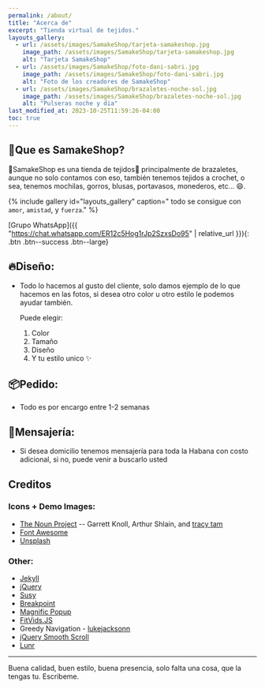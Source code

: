 ```yaml
---
permalink: /about/
title: "Acerca de"
excerpt: "Tienda virtual de tejidos."
layouts_gallery:
  - url: /assets/images/SamakeShop/tarjeta-samakeshop.jpg
    image_path: /assets/images/SamakeShop/tarjeta-samakeshop.jpg
    alt: "Tarjeta SamakeShop"
  - url: /assets/images/SamakeShop/foto-dani-sabri.jpg
    image_path: /assets/images/SamakeShop/foto-dani-sabri.jpg
    alt: "Foto de los creadores de SamakeShop"
  - url: /assets/images/SamakeShop/brazaletes-noche-sol.jpg
    image_path: /assets/images/SamakeShop/brazaletes-noche-sol.jpg
    alt: "Pulseras noche y dia"
last_modified_at: 2023-10-25T11:59:26-04:00
toc: true
---
```


## 🤔Que es SamakeShop?

🏪SamakeShop es una tienda de tejidos🧵 principalmente de brazaletes, aunque no solo contamos con eso, también tenemos tejidos a crochet, o sea, tenemos mochilas, gorros, blusas, portavasos, monederos, etc... :smile:.

{% include gallery id="layouts_gallery" caption=" todo se consigue con `amor`, `amistad`, y `fuerza`." %}

[Grupo WhatsApp]({{ "https://chat.whatsapp.com/ER12c5Hog1rJp2SzxsDo95" | relative_url }}){: .btn .btn--success .btn--large}

## 🔥Diseño:

- Todo lo hacemos al gusto del cliente, solo damos ejemplo de lo que hacemos en las fotos, si desea otro color u otro estilo le podemos ayudar también.

   Puede elegir:
     1. Color
     2. Tamaño
     3. Diseño
     4. Y tu estilo unico ✨

## 📦Pedido:

- Todo es por encargo entre 1-2 semanas

## 🚕Mensajería:

- Si desea domicilio tenemos mensajería para toda la Habana con costo adicional, si no, puede venir a buscarlo usted



## Creditos

### Icons + Demo Images:

- [The Noun Project](https://thenounproject.com) -- Garrett Knoll, Arthur Shlain, and [tracy tam](https://thenounproject.com/tracytam)
- [Font Awesome](http://fontawesome.io/)
- [Unsplash](https://unsplash.com/)

### Other:

- [Jekyll](https://jekyllrb.com/)
- [jQuery](https://jquery.com/)
- [Susy](http://susy.oddbird.net/)
- [Breakpoint](http://breakpoint-sass.com/)
- [Magnific Popup](http://dimsemenov.com/plugins/magnific-popup/)
- [FitVids.JS](http://fitvidsjs.com/)
- Greedy Navigation - [lukejacksonn](https://codepen.io/lukejacksonn/pen/PwmwWV)
- [jQuery Smooth Scroll](https://github.com/kswedberg/jquery-smooth-scroll)
- [Lunr](http://lunrjs.com)

---

Buena calidad, buen estilo, buena presencia, solo falta una cosa, que la tengas tu. Escribeme.
